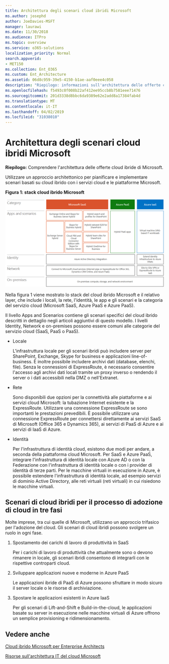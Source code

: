 ```yaml
---
title: Architettura degli scenari cloud ibridi Microsoft
ms.author: josephd
author: JoeDavies-MSFT
manager: laurawi
ms.date: 11/30/2018
ms.audience: ITPro
ms.topic: overview
ms.service: o365-solutions
localization_priority: Normal
search.appverid:
- MET150
ms.collection: Ent_O365
ms.custom: Ent_Architecture
ms.assetid: 06d8c959-39e5-4150-b1ae-aaf0eee4c058
description: "Riepilogo: informazioni sull'architettura delle offerte cloud ibride di Microsoft."
ms.openlocfilehash: f5493c0f008b22af412ee95ccb8b7581eee71476
ms.sourcegitcommit: 201d3338d8bbc6da9389e62e2add8a17384fab4d
ms.translationtype: MT
ms.contentlocale: it-IT
ms.lasthandoff: 04/02/2019
ms.locfileid: "31038010"
---
```

# <a name="architecture-of-microsoft-hybrid-cloud-scenarios"></a>Architettura degli scenari cloud ibridi Microsoft

 **Riepilogo:** Comprendere l'architettura delle offerte cloud ibride di Microsoft.
  
Utilizzare un approccio architettonico per pianificare e implementare scenari basati su cloud ibrido con i servizi cloud e le piattaforme Microsoft.
  
**Figura 1: stack cloud ibrido Microsoft**

![Stack del cloud ibrido Microsoft](media/Hybrid-Poster/Hybrid-Cloud-Stack.png)
  
Nella figura 1 viene mostrato lo stack del cloud ibrido Microsoft e il relativo layer, che include i locali, la rete, l'identità, le app e gli scenari e la categoria del servizio cloud (Microsoft SaaS, Azure PaaS e Azure PaaS).
  
Il livello Apps and Scenarios contiene gli scenari specifici del cloud ibrido descritti in dettaglio negli articoli aggiuntivi di questo modello. I livelli Identity, Network e on-premises possono essere comuni alle categorie del servizio cloud (SaaS, PaaS o PaaS).
  
- Locale
    
    L'infrastruttura locale per gli scenari ibridi può includere server per SharePoint, Exchange, Skype for business e applicazioni line-of-business. È inoltre possibile includere archivi dati (database, elenchi, file). Senza le connessioni di ExpressRoute, è necessario consentire l'accesso agli archivi dati locali tramite un proxy inverso o rendendo il server o i dati accessibili nella DMZ o nell'Extranet.
    
- Rete
    
    Sono disponibili due opzioni per la connettività alle piattaforme e ai servizi cloud Microsoft: la tubazione Internet esistente e la ExpressRoute. Utilizzare una connessione ExpressRoute se sono importanti le prestazioni prevedibili. È possibile utilizzare una connessione ExpressRoute per connettersi direttamente ai servizi SaaS di Microsoft (Office 365 e Dynamics 365), ai servizi di PaaS di Azure e ai servizi di IaaS di Azure.
    
- Identità
    
    Per l'infrastruttura di identità cloud, esistono due modi per andare, a seconda della piattaforma cloud Microsoft. Per SaaS e Azure PaaS, integrare l'infrastruttura di identità locale con Azure AD o con la Federazione con l'infrastruttura di identità locale o con i provider di identità di terze parti. Per le macchine virtuali in esecuzione in Azure, è possibile estendere l'infrastruttura di identità locale, ad esempio servizi di dominio Active Directory, alle reti virtuali (reti virtuali) in cui risiedono le macchine virtuali.
    
## <a name="hybrid-cloud-scenarios-for-the-three-phase-cloud-adoption-process"></a>Scenari di cloud ibridi per il processo di adozione di cloud in tre fasi

Molte imprese, tra cui quelle di Microsoft, utilizzano un approccio trifasico per l'adozione del cloud. Gli scenari di cloud ibridi possono svolgere un ruolo in ogni fase.
  
1. Spostamento dei carichi di lavoro di produttività in SaaS
    
    Per i carichi di lavoro di produttività che attualmente sono o devono rimanere in locale, gli scenari ibridi consentono di integrarli con le rispettive controparti cloud.
    
2. Sviluppare applicazioni nuove e moderne in Azure PaaS
    
    Le applicazioni ibride di PaaS di Azure possono sfruttare in modo sicuro il server locale o le risorse di archiviazione.
    
3. Spostare le applicazioni esistenti in Azure IaaS
    
    Per gli scenari di Lift-and-Shift e Build-in-the-cloud, le applicazioni basate su server in esecuzione nelle macchine virtuali di Azure offrono un semplice provisioning e ridimensionamento.
    
## <a name="see-also"></a>Vedere anche

[Cloud ibrido Microsoft per Enterprise Architects](microsoft-hybrid-cloud-for-enterprise-architects.md)
  
[Risorse sull'architettura IT del cloud Microsoft](microsoft-cloud-it-architecture-resources.md)

